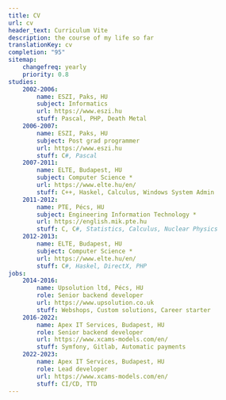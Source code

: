 ```yaml
---
title: CV
url: cv
header_text: Curriculum Vite
description: the course of my life so far
translationKey: cv
completion: "95"
sitemap:
    changefreq: yearly
    priority: 0.8
studies:
    2002-2006: 
        name: ESZI, Paks, HU
        subject: Informatics
        url: https://www.eszi.hu
        stuff: Pascal, PHP, Death Metal
    2006-2007: 
        name: ESZI, Paks, HU
        subject: Post grad programmer
        url: https://www.eszi.hu
        stuff: C#, Pascal
    2007-2011:
        name: ELTE, Budapest, HU
        subject: Computer Science *
        url: https://www.elte.hu/en/
        stuff: C++, Haskel, Calculus, Windows System Admin
    2011-2012: 
        name: PTE, Pécs, HU
        subject: Engineering Information Technology *
        url: https://english.mik.pte.hu
        stuff: C, C#, Statistics, Calculus, Nuclear Physics
    2012-2013: 
        name: ELTE, Budapest, HU
        subject: Computer Science *
        url: https://www.elte.hu/en/
        stuff: C#, Haskel, DirectX, PHP
jobs:
    2014-2016:
        name: Upsolution ltd, Pécs, HU
        role: Senior backend developer
        url: https://www.upsolution.co.uk
        stuff: Webshops, Custom solutions, Career starter
    2016-2022:
        name: Apex IT Services, Budapest, HU
        role: Senior backend developer
        url: https://www.xcams-models.com/en/
        stuff: Symfony, Gitlab, Automatic payments
    2022-2023:
        name: Apex IT Services, Budapest, HU
        role: Lead developer
        url: https://www.xcams-models.com/en/
        stuff: CI/CD, TTD
---
```

